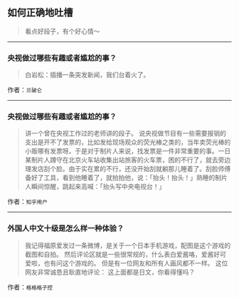 ## 如何正确地吐槽

> 看点好段子，有个好心情～


 
---

### 央视做过哪些有趣或者尴尬的事？

> 白岩松：插播一条突发新闻，我们台着火了。


作者：`兰破仑`

---

### 央视做过哪些有趣或者尴尬的事？

> 讲一个曾在央视工作过的老师讲的段子。
> 说央视做节目有一些需要报销的支出是开不了发票的，比如发给现场观众的荧光棒之类的，当年卖荧光棒的小贩哪有发票呀。于是对于制片人来说，找发票是一件非常重要的事。一日某制片人蹲守在北京火车站收集出站旅客的火车票，困的不行了，就去旁边理发店刮个脸。由于实在累的不行，还没开始刮就躺那儿睡着了。刮脸师傅备好了工具，看到他睡着了，就拍拍他，说：「抬头！抬头！」熟睡的制片人瞬间惊醒，跳起来高喊：「抬头写中央电视台！」


作者：`知乎用户`

---

### 外国人中文十级是怎么样一种体验？

> 我记得福原爱发过一条微博，是关于一个日本手机游戏，配图是这个游戏的截图和自拍。
> 然后评论区就是一些很常规的，什么表白爱酱咯，爱酱好可爱啦，也有问这个游戏的。
> 但是有一位网友和所有人画风都不一样。
> 这位网友非常诚恳且耿直地评论：
> 这上面都是日文，你看得懂吗？


作者：`格格格子控`
